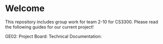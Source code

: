 # Welcome
This repository includes group work for team 2-10 for CS3300. Please read the following guides for our current project!

GE02:
Project Board: 
Technical Documentation: 
